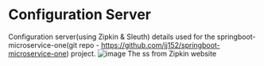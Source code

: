 # Configuration Server
Configuration server(using Zipkin & Sleuth) details used for the springboot-microservice-one(git repo - https://github.com/jj152/springboot-microservice-one) project.
![image](https://github.com/jj152/config-server-springboot-microservice-one/assets/20474367/3718b332-326f-4714-aa6d-560fb4791931)
The ss from Zipkin website
